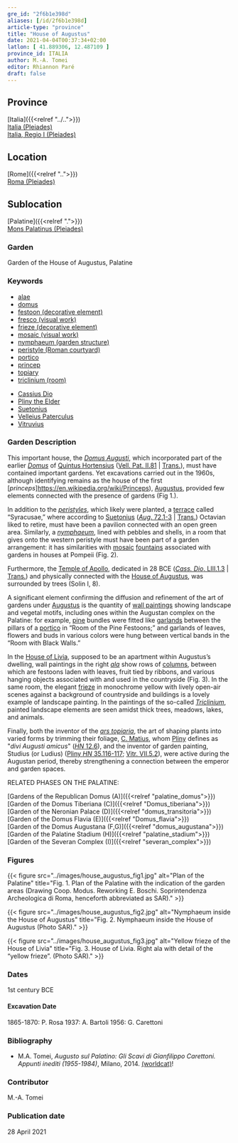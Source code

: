 ```yaml
---
gre_id: "2f6b1e398d"
aliases: [/id/2f6b1e398d]
article-type: "province"
title: "House of Augustus"
date: 2021-04-04T00:37:34+02:00
latlon: [ 41.889306, 12.487109 ]
province_id: ITALIA
author: M.-A. Tomei
editor: Rhiannon Paré
draft: false
---
```


## Province

[Italia]({{<relref "../..">}}) \
[Italia (Pleiades)](https://pleiades.stoa.org/places/1052) \
[Italia, Regio I (Pleiades)](https://pleiades.stoa.org/places/441075550)
<!-- -->
## Location

[Rome]({{<relref "..">}}) \
[Roma (Pleiades)](https://pleiades.stoa.org/places/423025)
<!-- -->
## Sublocation

[Palatine]({{<relref ".">}}) \
[Mons Palatinus (Pleiades)](https://pleiades.stoa.org/places/971691208)
<!-- -->
<!-- -->
<!-- -->
### Garden

Garden of the House of Augustus, Palatine

### Keywords

- [alae](http://vocab.getty.edu/page/aat/300004055)
- [domus](http://vocab.getty.edu/page/aat/300005506)
- [festoon (decorative element)](http://vocab.getty.edu/page/aat/300167386)
- [fresco (visual work)](http://vocab.getty.edu/page/aat/300177433)
- [frieze (decorative element)](http://vocab.getty.edu/page/aat/300123582)
- [mosaic (visual work)](http://vocab.getty.edu/page/aat/300015342)
- [nymphaeum (garden structure)](http://vocab.getty.edu/page/aat/300006809)
- [peristyle (Roman courtyard)](http://vocab.getty.edu/page/aat/300080971)
- [portico](http://vocab.getty.edu/page/aat/300004145)
- [princep](https://www.britannica.com/topic/princeps)
- [topiary](http://vocab.getty.edu/page/aat/300061887)
- [triclinium (room)](http://vocab.getty.edu/page/aat/300004359)
<!-- -->
- [Cassius Dio](http://catalog.perseus.org/cite-collections/authors/urn:cite:perseus:author.328)
- [Pliny the Elder](http://catalog.perseus.org/cite-collections/authors/urn:cite:perseus:author.1141)
- [Suetonius](http://catalog.perseus.org/cite-collections/authors/urn:cite:perseus:author.1340)
- [Velleius Paterculus](http://catalog.perseus.org/cite-collections/authors/urn:cite:perseus:author.1458)
- [Vitruvius](http://catalog.perseus.org/cite-collections/authors/urn:cite:perseus:author.1476)
<!-- -->
<!-- -->
### Garden Description
<!-- -->
This important house, the [*Domus Augusti*](https://en.wikipedia.org/wiki/House_of_Augustus), which incorporated part of the earlier [*Domus*](https://en.wikipedia.org/wiki/Domus) of [Quintus Hortensius](https://en.wikipedia.org/wiki/Quintus_Hortensius) ([Vell. Pat. II.81](https://penelope.uchicago.edu/Thayer/L/Roman/Texts/Velleius_Paterculus/2C*.html) | [Trans.](https://penelope.uchicago.edu/Thayer/E/Roman/Texts/Velleius_Paterculus/2C*.html)), must have contained important gardens. Yet excavations carried out in the 1960s, although identifying remains as the house of the first [*princeps*]https://en.wikipedia.org/wiki/Princeps), [Augustus](https://en.wikipedia.org/wiki/Augustus), provided few elements connected with the presence of gardens (Fig 1.).

In addition to the [*peristyles*](https://en.wikipedia.org/wiki/Peristyle), which likely were planted, a [terrace](http://vocab.getty.edu/page/aat/300004182) called “Syracusae,” where according to [Suetonius](https://en.wikipedia.org/wiki/Suetonius) ([*Aug*. 72.1-3](http://data.perseus.org/citations/urn:cts:latinLit:phi1348.abo012.perseus-lat1:72.1) | [Trans.](http://data.perseus.org/citations/urn:cts:latinLit:phi1348.abo012.perseus-eng1:70)) Octavian liked to retire, must have been a pavilion connected with an open green area. Similarly, a [*nymphaeum*](https://en.wikipedia.org/wiki/Nymphaeum), lined with pebbles and shells, in a room that gives onto the western peristyle must have been part of a garden arrangement: it has similarities with [mosaic](http://vocab.getty.edu/page/aat/300015342) [fountains](http://vocab.getty.edu/page/aat/300006179) associated with gardens in houses at Pompeii (Fig. 2).

Furthermore, the [Temple of Apollo](https://en.wikipedia.org/wiki/Temple_of_Apollo_Palatinus), dedicated in 28 BCE ([*Cass. Dio*. LIII.1.3](http://data.perseus.org/citations/urn:cts:greekLit:tlg0385.tlg001.perseus-grc1:53.1.3) | [Trans.](https://bit.ly/CDioE53)) and physically connected with the [House of Augustus](https://en.wikipedia.org/wiki/House_of_Augustus), was surrounded by trees (Solin I, 8).

A significant element confirming the diffusion and refinement of the art of gardens under [Augustus](https://www.britannica.com/biography/Augustus-Roman-emperor) is the quantity of [wall paintings](http://vocab.getty.edu/page/aat/300177433) showing landscape and vegetal motifs, including ones within the Augustan complex on the Palatine: for example, [pine](https://en.wikipedia.org/wiki/Pine) bundles were fitted like [garlands](http://vocab.getty.edu/page/aat/300167386) between the pillars of a [portico](http://vocab.getty.edu/page/aat/300004145) in “Room of the Pine Festoons;” and garlands of leaves, flowers and buds in various colors were hung between vertical bands in the “Room with Black Walls.”

In the [House of Livia](https://parcocolosseo.it/en/marvels/the-house-of-livia/), supposed to be an apartment within Augustus’s dwelling, wall paintings in the right [*ala*](http://vocab.getty.edu/page/aat/300004055) show rows of [columns](http://vocab.getty.edu/page/aat/300001571), between which are festoons laden with leaves, fruit tied by ribbons, and various hanging objects associated with and used in the countryside (Fig. 3). In the same room, the elegant [frieze](https://en.wikipedia.org/wiki/Frieze) in monochrome yellow with lively open-air scenes against a background of countryside and buildings is a lovely example of landscape painting. In the paintings of the so-called [*Triclinium*](https://en.wikipedia.org/wiki/Triclinium), painted landscape elements are seen amidst thick trees, meadows, lakes, and animals.

Finally, both the inventor of the [*ars topiaria*](https://en.wikipedia.org/wiki/Topiary), the art of shaping plants into varied forms by trimming their foliage, [C. Matius](https://en.wikipedia.org/wiki/Gaius_Matius), whom [Pliny](https://en.wikipedia.org/wiki/Pliny_the_Elder) defines as  "*divi Augusti amicus*" ([*HN* 12.6](http://data.perseus.org/citations/urn:cts:latinLit:phi0978.phi001.perseus-lat1:12.6)), and the inventor of garden painting, Studius (or Ludius) ([Pliny *HN* 35.116-117](http://data.perseus.org/citations/urn:cts:latinLit:phi0978.phi001.perseus-lat1:35.43); [Vitr. VII.5.2](http://data.perseus.org/citations/urn:cts:latinLit:phi1056.phi001.perseus-lat1:7.5.2)), were active during the Augustan period, thereby strengthening a connection between the emperor and garden spaces.
<!-- -->
RELATED PHASES ON THE PALATINE:
<!-- -->
[Gardens of the Republican Domus (A)]({{<relref "palatine_domus">}})\
[Garden of the Domus Tiberiana (C)]({{<relref "Domus_tiberiana">}})\
[Garden of the Neronian Palace (D)]({{<relref "domus_transitoria">}})\
[Garden of the Domus Flavia (E)]({{<relref "Domus_flavia">}})\
[Garden of the Domus Augustana (F,G)]({{<relref "domus_augustana">}})\
[Garden of the Palatine Stadium (H)]({{<relref "palatine_stadium">}})\
[Garden of the Severan Complex (I)]({{<relref "severan_complex">}})
<!-- -->
<!-- -->
### Figures
<!-- -->
{{< figure src="../images/house_augustus_fig1.jpg" alt="Plan of the Palatine" title="Fig. 1.	Plan of the Palatine with the indication of the garden areas (Drawing Coop. Modus. Reworking E. Boschi. Soprintendenza Archeologica di Roma, henceforth abbreviated as SAR)." >}}
<!-- -->
{{< figure src="../images/house_augustus_fig2.jpg" alt="Nymphaeum inside the House of Augustus" title="Fig. 2. Nymphaeum inside the House of Augustus (Photo SAR)." >}}
<!-- -->
{{< figure src="../images/house_augustus_fig3.jpg" alt="Yellow frieze of the House of Livia" title="Fig. 3. House of Livia. Right ala with detail of the “yellow frieze”. (Photo SAR)." >}}
<!-- -->
### Dates

1st century BCE
<!-- -->
#### Excavation Date

1865-1870: P. Rosa
1937: A. Bartoli
1956: G. Carettoni
<!-- -->
### Bibliography

* M.A. Tomei, *Augusto sul Palatino: Gli Scavi di Gianfilippo Carettoni. Appunti inediti (1955-1984)*, Milano, 2014. [(worldcat)](http://www.worldcat.org/oclc/903406162)!
<!-- -->
### Contributor

M.-A. Tomei
<!-- -->
### Publication date

28 April 2021
